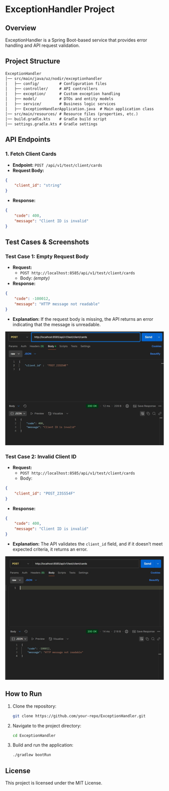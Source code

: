 # ExceptionHandler Project

## Overview
ExceptionHandler is a Spring Boot-based service that provides error handling and API request validation.

## Project Structure
```
ExceptionHandler
│── src/main/java/uz/nodir/exceptionhandler
│   ├── config/         # Configuration files
│   ├── controller/     # API controllers
│   ├── exception/      # Custom exception handling
│   ├── model/          # DTOs and entity models
│   ├── service/        # Business logic services
│   ├── ExceptionHandlerApplication.java  # Main application class
│── src/main/resources/ # Resource files (properties, etc.)
│── build.gradle.kts    # Gradle build script
│── settings.gradle.kts # Gradle settings
```

## API Endpoints

### 1. Fetch Client Cards
- **Endpoint:** `POST /api/v1/test/client/cards`
- **Request Body:**
```json
{
    "client_id": "string"
}
```
- **Response:**
```json
{
    "code": 400,
    "message": "Client ID is invalid"
}
```

## Test Cases & Screenshots

### Test Case 1: Empty Request Body
- **Request:**
  - `POST http://localhost:8585/api/v1/test/client/cards`
  - Body: *(empty)*
- **Response:**
```json
{
    "code": -100012,
    "message": "HTTP message not readable"
}
```
- **Explanation:** If the request body is missing, the API returns an error indicating that the message is unreadable.

![Image alt](https://github.com/Sirojiddinoovv/ExceptionHandler/raw/master/src/main/resources/static/1.jpg)

### Test Case 2: Invalid Client ID
- **Request:**
  - `POST http://localhost:8585/api/v1/test/client/cards`
  - Body:
```json
{
    "client_id": "POST_23SS54F"
}
```
- **Response:**
```json
{
    "code": 400,
    "message": "Client ID is invalid"
}
```
- **Explanation:** The API validates the `client_id` field, and if it doesn’t meet expected criteria, it returns an error.

![Image alt](https://github.com/Sirojiddinoovv/ExceptionHandler/raw/master/src/main/resources/static/2.jpg)

## How to Run
1. Clone the repository:
   ```sh
   git clone https://github.com/your-repo/ExceptionHandler.git
   ```
2. Navigate to the project directory:
   ```sh
   cd ExceptionHandler
   ```
3. Build and run the application:
   ```sh
   ./gradlew bootRun
   ```

## License
This project is licensed under the MIT License.
